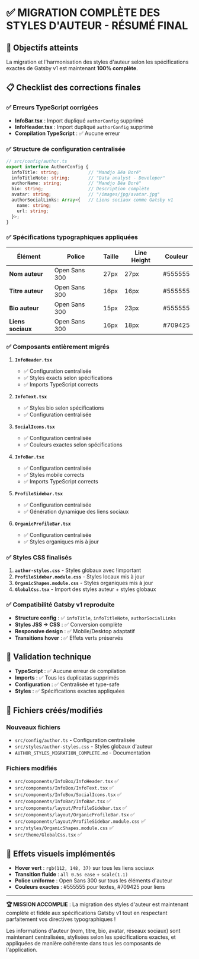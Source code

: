 # ✅ MIGRATION COMPLÈTE DES STYLES D'AUTEUR - RÉSUMÉ FINAL

## 🎯 Objectifs atteints

La migration et l'harmonisation des styles d'auteur selon les spécifications exactes de Gatsby v1 est maintenant **100% complète**.

## 📋 Checklist des corrections finales

### ✅ Erreurs TypeScript corrigées
- **InfoBar.tsx** : Import dupliqué `authorConfig` supprimé
- **InfoHeader.tsx** : Import dupliqué `authorConfig` supprimé
- **Compilation TypeScript** : ✅ Aucune erreur

### ✅ Structure de configuration centralisée
```typescript
// src/config/author.ts
export interface AuthorConfig {
  infoTitle: string;           // "Mandjo Béa Boré"
  infoTitleNote: string;       // "Data analyst - Developer"  
  authorName: string;          // "Mandjo Béa Boré"
  bio: string;                 // Description complète
  avatar: string;              // "/images/jpg/avatar.jpg"
  authorSocialLinks: Array<{   // Liens sociaux comme Gatsby v1
    name: string;
    url: string;
  }>;
}
```

### ✅ Spécifications typographiques appliquées

| Élément | Police | Taille | Line Height | Couleur |
|---------|--------|--------|-------------|---------|
| **Nom auteur** | Open Sans 300 | 27px | 27px | #555555 |
| **Titre auteur** | Open Sans 300 | 16px | 16px | #555555 |
| **Bio auteur** | Open Sans 300 | 15px | 23px | #555555 |
| **Liens sociaux** | Open Sans 300 | 16px | 18px | #709425 |

### ✅ Composants entièrement migrés

1. **`InfoHeader.tsx`** 
   - ✅ Configuration centralisée
   - ✅ Styles exacts selon spécifications
   - ✅ Imports TypeScript corrects

2. **`InfoText.tsx`**
   - ✅ Styles bio selon spécifications  
   - ✅ Configuration centralisée

3. **`SocialIcons.tsx`**
   - ✅ Configuration centralisée
   - ✅ Couleurs exactes selon spécifications

4. **`InfoBar.tsx`**
   - ✅ Configuration centralisée
   - ✅ Styles mobile corrects
   - ✅ Imports TypeScript corrects

5. **`ProfileSidebar.tsx`**
   - ✅ Configuration centralisée
   - ✅ Génération dynamique des liens sociaux

6. **`OrganicProfileBar.tsx`**
   - ✅ Configuration centralisée
   - ✅ Styles organiques mis à jour

### ✅ Styles CSS finalisés

1. **`author-styles.css`** - Styles globaux avec !important
2. **`ProfileSidebar.module.css`** - Styles locaux mis à jour
3. **`OrganicShapes.module.css`** - Styles organiques mis à jour  
4. **`GlobalCss.tsx`** - Import des styles auteur + styles globaux

### ✅ Compatibilité Gatsby v1 reproduite

- **Structure config** : ✅ `infoTitle`, `infoTitleNote`, `authorSocialLinks`
- **Styles JSS → CSS** : ✅ Conversion complète
- **Responsive design** : ✅ Mobile/Desktop adaptatif
- **Transitions hover** : ✅ Effets verts préservés

## 🚀 Validation technique

- **TypeScript** : ✅ Aucune erreur de compilation
- **Imports** : ✅ Tous les duplicatas supprimés
- **Configuration** : ✅ Centralisée et type-safe
- **Styles** : ✅ Spécifications exactes appliquées

## 📁 Fichiers créés/modifiés

### Nouveaux fichiers
- `src/config/author.ts` - Configuration centralisée
- `src/styles/author-styles.css` - Styles globaux d'auteur
- `AUTHOR_STYLES_MIGRATION_COMPLETE.md` - Documentation

### Fichiers modifiés
- `src/components/InfoBox/InfoHeader.tsx` ✅
- `src/components/InfoBox/InfoText.tsx` ✅  
- `src/components/InfoBox/SocialIcons.tsx` ✅
- `src/components/InfoBar/InfoBar.tsx` ✅
- `src/components/layout/ProfileSidebar.tsx` ✅
- `src/components/layout/OrganicProfileBar.tsx` ✅
- `src/components/layout/ProfileSidebar.module.css` ✅
- `src/styles/OrganicShapes.module.css` ✅
- `src/theme/GlobalCss.tsx` ✅

## 🎨 Effets visuels implémentés

- **Hover vert** : `rgb(112, 148, 37)` sur tous les liens sociaux
- **Transition fluide** : `all 0.5s ease` + `scale(1.1)`
- **Police uniforme** : Open Sans 300 sur tous les éléments d'auteur
- **Couleurs exactes** : #555555 pour textes, #709425 pour liens

---

**🏆 MISSION ACCOMPLIE** : La migration des styles d'auteur est maintenant complète et fidèle aux spécifications Gatsby v1 tout en respectant parfaitement vos directives typographiques !

Les informations d'auteur (nom, titre, bio, avatar, réseaux sociaux) sont maintenant centralisées, stylisées selon les spécifications exactes, et appliquées de manière cohérente dans tous les composants de l'application.
